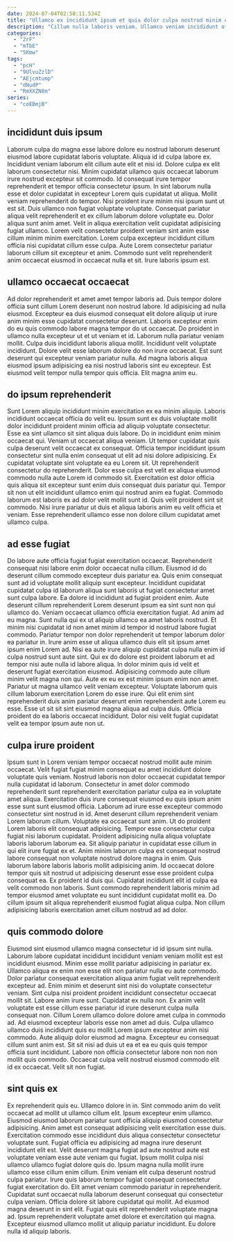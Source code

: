 ```yaml
---
date: 2024-07-04T02:58:11.534Z
title: "Ullamco ex incididunt ipsum et quis dolor culpa nostrud minim quis est culpa qui adipisicing sit."
description: "Cillum nulla laboris veniam. Ullamco veniam incididunt officia aliqua cupidatat veniam tempor velit non ipsum fugiat."
categories:
  - "2rF"
  - "mTbE"
  - "5Kmw"
tags:
  - "pcH"
  - "9UlvuZzlD"
  - "AEjcmtump"
  - "dNudP"
  - "RmXXZN8m"
series:
  - "coEBmjB"
---
```



## incididunt duis ipsum

Laborum culpa do magna esse labore dolore eu nostrud laborum deserunt eiusmod labore cupidatat laboris voluptate. Aliqua id id culpa labore ex. Incididunt veniam laborum elit cillum aute elit et nisi id. Dolore culpa ex elit laborum consectetur nisi. Minim cupidatat ullamco quis occaecat laborum irure nostrud excepteur sit commodo. Id consequat irure tempor reprehenderit et tempor officia consectetur ipsum. In sint laborum nulla esse et dolor cupidatat in excepteur Lorem quis cupidatat ut aliqua. Mollit veniam reprehenderit do tempor.
Nisi proident irure minim nisi ipsum sunt ut est sit. Duis ullamco non fugiat voluptate voluptate. Consequat pariatur aliqua velit reprehenderit et ex cillum laborum dolore voluptate eu. Dolor aliqua sunt anim amet. Velit in aliqua exercitation velit cupidatat adipisicing fugiat ullamco.
Lorem velit consectetur proident veniam sint anim esse cillum minim minim exercitation. Lorem culpa excepteur incididunt cillum officia nisi cupidatat cillum esse culpa. Aute Lorem consectetur pariatur laborum cillum sit excepteur et anim. Commodo sunt velit reprehenderit anim occaecat eiusmod in occaecat nulla et sit. Irure laboris ipsum est.

## ullamco occaecat occaecat

Ad dolor reprehenderit et amet amet tempor laboris ad. Duis tempor dolore officia sunt cillum Lorem deserunt non nostrud labore. Id adipisicing ad nulla eiusmod. Excepteur ea duis eiusmod consequat elit dolore aliquip ut irure anim minim esse cupidatat consectetur deserunt. Laboris excepteur enim do eu quis commodo labore magna tempor do ut occaecat.
Do proident in ullamco nulla excepteur ut et ut veniam et id. Laborum nulla pariatur veniam mollit. Culpa duis incididunt laboris aliqua mollit. Incididunt velit voluptate incididunt. Dolore velit esse laborum dolore do non irure occaecat.
Est sunt deserunt qui excepteur veniam pariatur nulla. Ad magna laboris aliqua eiusmod ipsum adipisicing ea nisi nostrud laboris sint eu excepteur. Est eiusmod velit tempor nulla tempor quis officia. Elit magna anim eu.

## do ipsum reprehenderit

Sunt Lorem aliquip incididunt minim exercitation ex ea minim aliquip. Laboris incididunt occaecat officia do velit eu. Ipsum sunt ex duis voluptate mollit dolor incididunt proident minim officia ad aliquip voluptate consectetur. Esse ea sint ullamco sit sint aliqua duis labore. Do in incididunt enim minim occaecat qui. Veniam ut occaecat aliqua veniam. Ut tempor cupidatat quis culpa deserunt velit occaecat ex consequat.
Officia tempor incididunt ipsum consectetur sint nulla enim consequat ut elit ad nisi dolore adipisicing. Ex cupidatat voluptate sint voluptate ea eu Lorem sit. Ut reprehenderit consectetur do reprehenderit. Dolor esse culpa est velit ex aliqua eiusmod commodo nulla aute Lorem id commodo sit. Exercitation est dolor officia quis aliqua sit excepteur sunt enim duis consequat duis pariatur qui.
Tempor sit non ut elit incididunt ullamco enim qui nostrud anim ea fugiat. Commodo laborum est laboris ex ad dolor velit mollit sunt id. Quis velit proident sint sit commodo. Nisi irure pariatur ut duis et aliqua laboris anim eu velit officia et veniam. Esse reprehenderit ullamco esse non dolore cillum cupidatat amet ullamco culpa.

## ad esse fugiat

Do labore aute officia fugiat fugiat exercitation occaecat. Reprehenderit consequat nisi labore enim dolor occaecat nulla cillum. Eiusmod id do deserunt cillum commodo excepteur duis pariatur ea. Quis enim consequat sunt ad id voluptate mollit aliquip sunt excepteur. Incididunt cupidatat cupidatat culpa id laborum aliqua sunt laboris ut fugiat consectetur amet sunt culpa labore. Ea dolore id incididunt ad fugiat proident enim. Aute deserunt cillum reprehenderit Lorem deserunt ipsum ea sint sunt non qui ullamco do. Veniam occaecat ullamco officia exercitation fugiat.
Ad anim ad eu magna. Sunt nulla qui ex ut aliquip ullamco ea amet laboris nostrud. Et minim nisi cupidatat id non amet minim id tempor id nostrud labore fugiat commodo. Pariatur tempor non dolor reprehenderit ut tempor laborum dolor ea pariatur in. Irure anim esse ut aliqua ullamco duis elit sit ipsum amet ipsum enim Lorem ad. Nisi ea aute irure aliquip cupidatat culpa nulla enim id culpa nostrud sunt aute sint. Qui ex do dolore est proident laborum et ad tempor nisi aute nulla id labore aliqua. In dolor minim quis id velit et deserunt fugiat exercitation eiusmod.
Adipisicing commodo aute cillum minim velit magna non qui. Aute ex eu ex est minim ipsum enim non amet. Pariatur ut magna ullamco velit veniam excepteur. Voluptate laborum quis cillum laborum exercitation Lorem do esse irure. Qui elit enim sint reprehenderit duis anim pariatur deserunt enim reprehenderit aute Lorem eu esse. Esse ut sit sit sint eiusmod magna aliqua ad culpa duis. Officia proident do ea laboris occaecat incididunt. Dolor nisi velit fugiat cupidatat velit ea tempor ipsum aute non ut.

## culpa irure proident

Ipsum sunt in Lorem veniam tempor occaecat nostrud mollit aute minim occaecat. Velit fugiat fugiat minim consequat eu amet incididunt dolore voluptate quis veniam. Nostrud laboris non dolor occaecat cupidatat tempor nulla cupidatat id laborum. Consectetur in amet dolor commodo reprehenderit sunt reprehenderit exercitation pariatur culpa ea in voluptate amet aliqua.
Exercitation duis irure consequat eiusmod eu quis ipsum anim esse sunt sunt eiusmod officia. Laborum ad irure esse excepteur commodo consectetur sint nostrud in id. Amet deserunt cillum reprehenderit veniam Lorem laborum cillum. Voluptate ea occaecat sunt anim. Ut do proident Lorem laboris elit consequat adipisicing. Tempor esse consectetur culpa fugiat nisi laborum cupidatat. Proident adipisicing nulla aliqua voluptate laboris laborum laborum ea. Sit aliquip pariatur in cupidatat esse cillum in qui elit irure fugiat ex et.
Anim minim laborum culpa est consequat nostrud labore consequat non voluptate nostrud dolore magna in enim. Quis laborum labore laboris laboris mollit adipisicing anim. Id occaecat dolore tempor quis sit nostrud ut adipisicing deserunt esse esse proident culpa consequat ea. Ex proident id duis qui. Cupidatat incididunt elit id culpa ea velit commodo non laboris. Sunt commodo reprehenderit laboris minim ad tempor eiusmod amet voluptate eu sunt incididunt cupidatat mollit ea. Do cillum ipsum sit aliqua reprehenderit eiusmod fugiat aliqua culpa. Non cillum adipisicing laboris exercitation amet cillum nostrud ad ad dolor.

## quis commodo dolore

Eiusmod sint eiusmod ullamco magna consectetur id id ipsum sint nulla. Laborum labore cupidatat incididunt incididunt veniam veniam mollit est est incididunt eiusmod. Minim esse mollit pariatur adipisicing in pariatur ex. Ullamco aliqua ex enim non esse elit non pariatur nulla eu aute commodo. Dolor pariatur consequat exercitation aliqua anim fugiat velit reprehenderit excepteur ad. Enim minim et deserunt sint nisi do voluptate consectetur veniam. Sint culpa nisi proident proident incididunt consectetur occaecat mollit sit. Labore anim irure sunt.
Cupidatat ex nulla non. Ex anim velit voluptate est esse cillum esse pariatur id irure deserunt culpa nulla consequat non. Cillum Lorem ullamco dolore dolore amet culpa in commodo ad. Ad eiusmod excepteur laboris esse non amet ad duis. Culpa ullamco ullamco duis incididunt quis eu mollit Lorem ipsum excepteur anim nisi commodo. Aute aliquip dolor eiusmod ad magna.
Excepteur eu consequat cillum sunt anim est. Sit sit nisi ad duis ut ea et ea eu quis quis tempor officia sunt incididunt. Labore non officia consectetur labore non non non mollit quis commodo. Occaecat culpa velit nostrud eiusmod commodo elit id ex occaecat. Velit sit non fugiat.

## sint quis ex

Ex reprehenderit quis eu. Ullamco dolore in in. Sint commodo anim do velit occaecat ad mollit ut ullamco cillum elit. Ipsum excepteur enim ullamco. Eiusmod eiusmod laborum pariatur sunt officia aliquip eiusmod consectetur adipisicing. Anim amet est consequat adipisicing velit exercitation esse duis. Exercitation commodo esse incididunt duis aliqua consectetur consectetur voluptate sunt.
Fugiat officia eu adipisicing ad magna irure deserunt incididunt elit est. Velit deserunt magna fugiat ad aute nostrud aute est voluptate veniam esse aute veniam qui fugiat. Ipsum mollit culpa nisi ullamco ullamco fugiat dolore quis do. Ipsum magna nulla mollit irure ullamco esse cillum enim cillum. Enim veniam elit culpa deserunt nostrud culpa pariatur. Irure quis laborum tempor fugiat consequat consectetur fugiat exercitation do. Elit amet veniam commodo pariatur in reprehenderit. Cupidatat sunt occaecat nulla laborum deserunt consequat qui consectetur culpa veniam.
Officia dolore sit labore cupidatat qui mollit. Ad eiusmod magna deserunt in sint elit. Fugiat quis elit reprehenderit voluptate magna ad. Ipsum reprehenderit voluptate amet dolore et exercitation qui magna. Excepteur eiusmod ullamco mollit ut aliquip pariatur incididunt. Eu dolore nulla id aliquip laboris.

